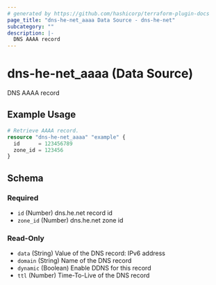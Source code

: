 ```yaml
---
# generated by https://github.com/hashicorp/terraform-plugin-docs
page_title: "dns-he-net_aaaa Data Source - dns-he-net"
subcategory: ""
description: |-
  DNS AAAA record
---
```


# dns-he-net_aaaa (Data Source)

DNS AAAA record

## Example Usage

```terraform
# Retrieve AAAA record.
resource "dns-he-net_aaaa" "example" {
  id      = 123456789
  zone_id = 123456
}
```

<!-- schema generated by tfplugindocs -->
## Schema

### Required

- `id` (Number) dns.he.net record id
- `zone_id` (Number) dns.he.net zone id

### Read-Only

- `data` (String) Value of the DNS record: IPv6 address
- `domain` (String) Name of the DNS record
- `dynamic` (Boolean) Enable DDNS for this record
- `ttl` (Number) Time-To-Live of the DNS record
